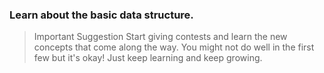 ### Learn about the basic data structure.
> Important Suggestion
> Start giving contests and learn the new concepts that come along the way.
> You might not do well in the first few but it's okay! Just keep learning and keep growing.
